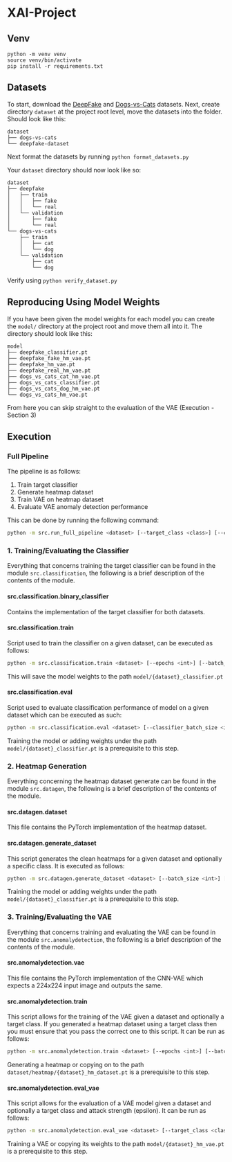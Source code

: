 # XAI-Project
## Venv
```
python -m venv venv  
source venv/bin/activate  
pip install -r requirements.txt
```

## Datasets
To start, download the [DeepFake](https://www.kaggle.com/datasets/itamargr/dfdc-faces-of-the-train-sample/data) and [Dogs-vs-Cats](https://www.kaggle.com/c/dogs-vs-cats/data) datasets. Next, create directory `dataset` at the project root level, move the datasets into the folder. Should look like this:
```
dataset
├── dogs-vs-cats
└── deepfake-dataset
```

Next format the datasets by running `python format_datasets.py`

Your `dataset` directory should now look like so: 

```
dataset
├── deepfake
│   ├── train
│   │   ├── fake
│   │   └── real
│   └── validation
│       ├── fake
│       └── real
└── dogs-vs-cats
    ├── train
    │   ├── cat
    │   └── dog
    └── validation
        ├── cat
        └── dog
```
    
Verify using `python verify_dataset.py`

## Reproducing Using Model Weights
If you have been given the model weights for each model you can create the `model/` directory at the project root and move them all into it.
The directory should look like this: 
```
model
├── deepfake_classifier.pt
├── deepfake_fake_hm_vae.pt
├── deepfake_hm_vae.pt
├── deepfake_real_hm_vae.pt
├── dogs_vs_cats_cat_hm_vae.pt
├── dogs_vs_cats_classifier.pt
├── dogs_vs_cats_dog_hm_vae.pt
└── dogs_vs_cats_hm_vae.pt
```

From here you can skip straight to the evaluation of the VAE (Execution - Section 3)

## Execution

### Full Pipeline
The pipeline is as follows:
1. Train target classifier
2. Generate heatmap dataset
3. Train VAE on heatmap dataset
4. Evaluate VAE anomaly detection performance

This can be done by running the following command:

```bash
python -m src.run_full_pipeline <dataset> [--target_class <class>] [--classifier_batch_size <int>] [--vae_batch_size <int>] [--classifier_epochs <int>] [--vae_epochs <int>]
```

### 1. Training/Evaluating the Classifier
Everything that concerns training the target classifier can be found in the module `src.classification`, the following is a brief description of the contents of the module.

#### src.classification.binary_classifier
Contains the implementation of the target classifier for both datasets.

#### src.classification.train
Script used to train the classifier on a given dataset, can be executed as follows: 

```bash
python -m src.classification.train <dataset> [--epochs <int>] [--batch_size <int>] 
```

This will save the model weights to the path `model/{dataset}_classifier.pt`

#### src.classification.eval
Script used to evaluate classification performance of model on a given dataset which can be executed as such:
```bash
python -m src.classification.eval <dataset> [--classifier_batch_size <int>] 
```
Training the model or adding weights under the path `model/{dataset}_classifier.pt` is a prerequisite to this step.

### 2. Heatmap Generation 
Everything concerning the heatmap dataset generate can be found in the module `src.datagen`, the following is a brief description of the contents of the module.

#### src.datagen.dataset
This file contains the PyTorch implementation of the heatmap dataset.

#### src.datagen.generate_dataset
This script generates the clean heatmaps for a given dataset and optionally a specific class. It is executed as follows: 
```bash
python -m src.datagen.generate_dataset <dataset> [--batch_size <int>] [--target_class <class>]
```
Training the model or adding weights under the path `model/{dataset}_classifier.pt` is a prerequisite to this step.

### 3. Training/Evaluating the VAE
Everything that concerns training and evaluating the VAE can be found in the module `src.anomalydetection`, the following is a brief description of the contents of the module.

#### src.anomalydetection.vae
This file contains the PyTorch implementation of the CNN-VAE which expects a 224x224 input image and outputs the same. 

#### src.anomalydetection.train
This script allows for the training of the VAE given a dataset and optionally a target class. If you generated a heatmap dataset using a target class then you must ensure that you pass the correct one to this script. It can be run as follows:
```bash
python -m src.anomalydetection.train <dataset> [--epochs <int>] [--batch_size <int>] [--target_class <class>]
```
Generating a heatmap or copying on to the path `dataset/heatmap/{dataset}_hm_dataset.pt` is a prerequisite to this step.

#### src.anomalydetection.eval_vae
This script allows for the evaluation of a VAE model given a dataset and optionally a target class and attack strength (epsilon). It can be run as follows:
```bash
python -m src.anomalydetection.eval_vae <dataset> [--target_class <class>]
```
Training a VAE or copying its weights to the path `model/{dataset}_hm_vae.pt` is a prerequisite to this step.

